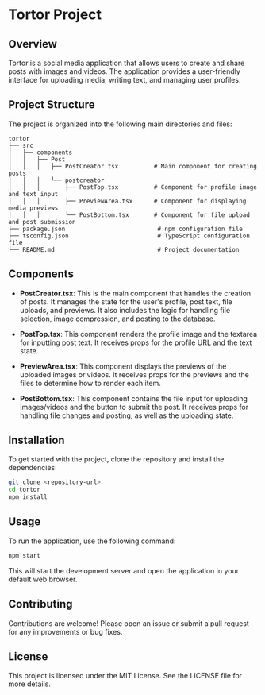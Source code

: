 # Tortor Project

## Overview
Tortor is a social media application that allows users to create and share posts with images and videos. The application provides a user-friendly interface for uploading media, writing text, and managing user profiles.

## Project Structure
The project is organized into the following main directories and files:

```
tortor
├── src
│   ├── components
│   │   ├── Post
│   │   │   ├── PostCreator.tsx          # Main component for creating posts
│   │   │   └── postcreator
│   │   │       ├── PostTop.tsx          # Component for profile image and text input
│   │   │       ├── PreviewArea.tsx      # Component for displaying media previews
│   │   │       └── PostBottom.tsx       # Component for file upload and post submission
├── package.json                          # npm configuration file
├── tsconfig.json                         # TypeScript configuration file
└── README.md                             # Project documentation
```

## Components
- **PostCreator.tsx**: This is the main component that handles the creation of posts. It manages the state for the user's profile, post text, file uploads, and previews. It also includes the logic for handling file selection, image compression, and posting to the database.

- **PostTop.tsx**: This component renders the profile image and the textarea for inputting post text. It receives props for the profile URL and the text state.

- **PreviewArea.tsx**: This component displays the previews of the uploaded images or videos. It receives props for the previews and the files to determine how to render each item.

- **PostBottom.tsx**: This component contains the file input for uploading images/videos and the button to submit the post. It receives props for handling file changes and posting, as well as the uploading state.

## Installation
To get started with the project, clone the repository and install the dependencies:

```bash
git clone <repository-url>
cd tortor
npm install
```

## Usage
To run the application, use the following command:

```bash
npm start
```

This will start the development server and open the application in your default web browser.

## Contributing
Contributions are welcome! Please open an issue or submit a pull request for any improvements or bug fixes.

## License
This project is licensed under the MIT License. See the LICENSE file for more details.